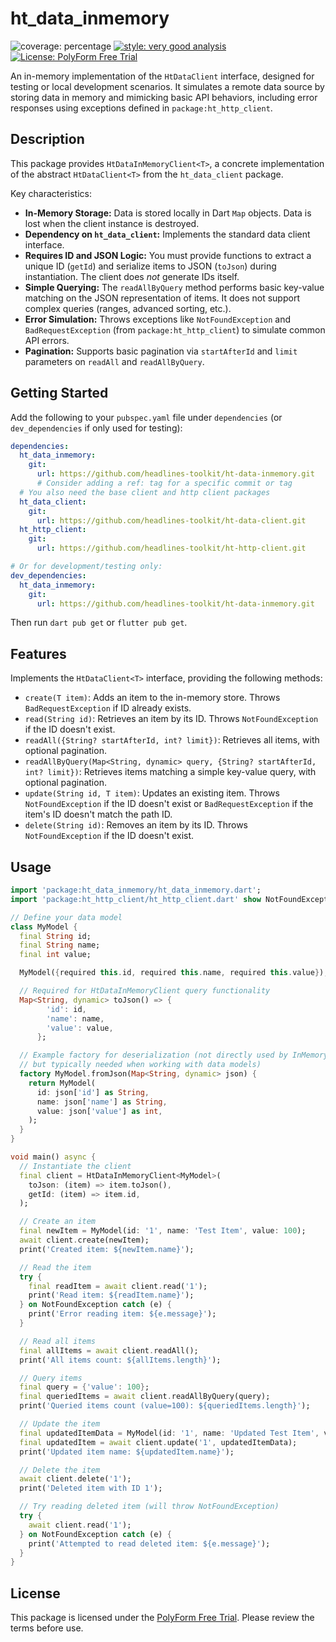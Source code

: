 # ht_data_inmemory

![coverage: percentage](https://img.shields.io/badge/coverage-98-green)
[![style: very good analysis](https://img.shields.io/badge/style-very_good_analysis-B22C89.svg)](https://pub.dev/packages/very_good_analysis)
[![License: PolyForm Free Trial](https://img.shields.io/badge/License-PolyForm%20Free%20Trial-blue)](https://polyformproject.org/licenses/free-trial/1.0.0)

An in-memory implementation of the `HtDataClient` interface, designed for testing or local development scenarios. It simulates a remote data source by storing data in memory and mimicking basic API behaviors, including error responses using exceptions defined in `package:ht_http_client`.

## Description

This package provides `HtDataInMemoryClient<T>`, a concrete implementation of the abstract `HtDataClient<T>` from the `ht_data_client` package.

Key characteristics:
- **In-Memory Storage:** Data is stored locally in Dart `Map` objects. Data is lost when the client instance is destroyed.
- **Dependency on `ht_data_client`:** Implements the standard data client interface.
- **Requires ID and JSON Logic:** You must provide functions to extract a unique ID (`getId`) and serialize items to JSON (`toJson`) during instantiation. The client does *not* generate IDs itself.
- **Simple Querying:** The `readAllByQuery` method performs basic key-value matching on the JSON representation of items. It does not support complex queries (ranges, advanced sorting, etc.).
- **Error Simulation:** Throws exceptions like `NotFoundException` and `BadRequestException` (from `package:ht_http_client`) to simulate common API errors.
- **Pagination:** Supports basic pagination via `startAfterId` and `limit` parameters on `readAll` and `readAllByQuery`.

## Getting Started

Add the following to your `pubspec.yaml` file under `dependencies` (or `dev_dependencies` if only used for testing):

```yaml
dependencies:
  ht_data_inmemory:
    git:
      url: https://github.com/headlines-toolkit/ht-data-inmemory.git
      # Consider adding a ref: tag for a specific commit or tag
  # You also need the base client and http client packages
  ht_data_client:
    git:
      url: https://github.com/headlines-toolkit/ht-data-client.git
  ht_http_client:
    git:
      url: https://github.com/headlines-toolkit/ht-http-client.git

# Or for development/testing only:
dev_dependencies:
  ht_data_inmemory:
    git:
      url: https://github.com/headlines-toolkit/ht-data-inmemory.git
```

Then run `dart pub get` or `flutter pub get`.

## Features

Implements the `HtDataClient<T>` interface, providing the following methods:
- `create(T item)`: Adds an item to the in-memory store. Throws `BadRequestException` if ID already exists.
- `read(String id)`: Retrieves an item by its ID. Throws `NotFoundException` if the ID doesn't exist.
- `readAll({String? startAfterId, int? limit})`: Retrieves all items, with optional pagination.
- `readAllByQuery(Map<String, dynamic> query, {String? startAfterId, int? limit})`: Retrieves items matching a simple key-value query, with optional pagination.
- `update(String id, T item)`: Updates an existing item. Throws `NotFoundException` if the ID doesn't exist or `BadRequestException` if the item's ID doesn't match the path ID.
- `delete(String id)`: Removes an item by its ID. Throws `NotFoundException` if the ID doesn't exist.

## Usage

```dart
import 'package:ht_data_inmemory/ht_data_inmemory.dart';
import 'package:ht_http_client/ht_http_client.dart' show NotFoundException; // For catching errors

// Define your data model
class MyModel {
  final String id;
  final String name;
  final int value;

  MyModel({required this.id, required this.name, required this.value});

  // Required for HtDataInMemoryClient query functionality
  Map<String, dynamic> toJson() => {
        'id': id,
        'name': name,
        'value': value,
      };

  // Example factory for deserialization (not directly used by InMemory client,
  // but typically needed when working with data models)
  factory MyModel.fromJson(Map<String, dynamic> json) {
    return MyModel(
      id: json['id'] as String,
      name: json['name'] as String,
      value: json['value'] as int,
    );
  }
}

void main() async {
  // Instantiate the client
  final client = HtDataInMemoryClient<MyModel>(
    toJson: (item) => item.toJson(),
    getId: (item) => item.id,
  );

  // Create an item
  final newItem = MyModel(id: '1', name: 'Test Item', value: 100);
  await client.create(newItem);
  print('Created item: ${newItem.name}');

  // Read the item
  try {
    final readItem = await client.read('1');
    print('Read item: ${readItem.name}');
  } on NotFoundException catch (e) {
    print('Error reading item: ${e.message}');
  }

  // Read all items
  final allItems = await client.readAll();
  print('All items count: ${allItems.length}');

  // Query items
  final query = {'value': 100};
  final queriedItems = await client.readAllByQuery(query);
  print('Queried items count (value=100): ${queriedItems.length}');

  // Update the item
  final updatedItemData = MyModel(id: '1', name: 'Updated Test Item', value: 150);
  final updatedItem = await client.update('1', updatedItemData);
  print('Updated item name: ${updatedItem.name}');

  // Delete the item
  await client.delete('1');
  print('Deleted item with ID 1');

  // Try reading deleted item (will throw NotFoundException)
  try {
    await client.read('1');
  } on NotFoundException catch (e) {
    print('Attempted to read deleted item: ${e.message}');
  }
}
```

## License

This package is licensed under the [PolyForm Free Trial](LICENSE). Please review the terms before use.
